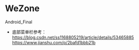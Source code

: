 # WeZone
Android_Final
- 底部菜单栏参考：
https://blog.csdn.net/ss1168805219/article/details/53465885
https://www.jianshu.com/p/2bafd1bbb21b
